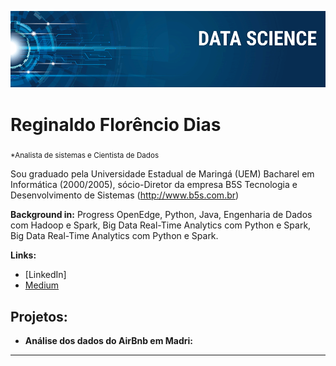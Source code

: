 
<p align="center">
  <img src="banner.png" >
</p>

# Reginaldo Florêncio Dias 
<sub>*Analista de sistemas e Cientista de Dados</sub>

Sou graduado pela Universidade Estadual de Maringá (UEM) Bacharel em Informática (2000/2005), sócio-Diretor da empresa B5S Tecnologia e Desenvolvimento de Sistemas (http://www.b5s.com.br)

**Background in:** Progress OpenEdge, Python, Java, Engenharia de Dados com Hadoop e Spark, Big Data Real-Time Analytics com Python e Spark, Big Data Real-Time Analytics com Python e Spark.

**Links:**
* [LinkedIn]
* [Medium](https://medium.com/@reginaldofdias)


## Projetos:

* **Análise dos dados do AirBnb em Madri:** 
---
